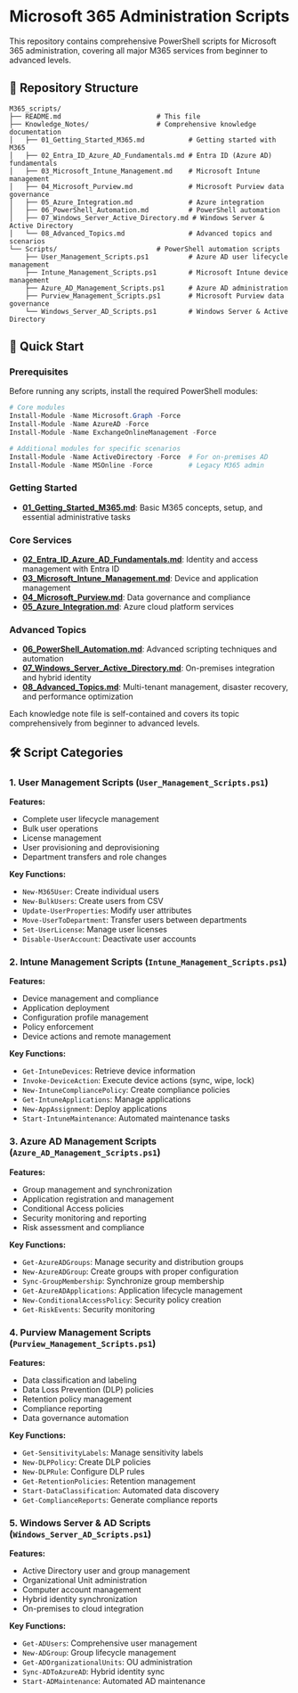 # Microsoft 365 Administration Scripts

This repository contains comprehensive PowerShell scripts for Microsoft 365 administration, covering all major M365 services from beginner to advanced levels.

## 📁 Repository Structure

```
M365_scripts/
├── README.md                        # This file
├── Knowledge_Notes/                 # Comprehensive knowledge documentation
│   ├── 01_Getting_Started_M365.md           # Getting started with M365
│   ├── 02_Entra_ID_Azure_AD_Fundamentals.md # Entra ID (Azure AD) fundamentals
│   ├── 03_Microsoft_Intune_Management.md    # Microsoft Intune management
│   ├── 04_Microsoft_Purview.md              # Microsoft Purview data governance
│   ├── 05_Azure_Integration.md              # Azure integration
│   ├── 06_PowerShell_Automation.md          # PowerShell automation
│   ├── 07_Windows_Server_Active_Directory.md # Windows Server & Active Directory
│   └── 08_Advanced_Topics.md                # Advanced topics and scenarios
└── Scripts/                         # PowerShell automation scripts
    ├── User_Management_Scripts.ps1          # Azure AD user lifecycle management
    ├── Intune_Management_Scripts.ps1        # Microsoft Intune device management
    ├── Azure_AD_Management_Scripts.ps1      # Azure AD administration
    ├── Purview_Management_Scripts.ps1       # Microsoft Purview data governance
    └── Windows_Server_AD_Scripts.ps1        # Windows Server & Active Directory
```

## 🚀 Quick Start

### Prerequisites

Before running any scripts, install the required PowerShell modules:

```powershell
# Core modules
Install-Module -Name Microsoft.Graph -Force
Install-Module -Name AzureAD -Force
Install-Module -Name ExchangeOnlineManagement -Force

# Additional modules for specific scenarios
Install-Module -Name ActiveDirectory -Force  # For on-premises AD
Install-Module -Name MSOnline -Force         # Legacy M365 admin
```


### Getting Started
- **[01_Getting_Started_M365.md](Knowledge_Notes/01_Getting_Started_M365.md)**: Basic M365 concepts, setup, and essential administrative tasks

### Core Services
- **[02_Entra_ID_Azure_AD_Fundamentals.md](Knowledge_Notes/02_Entra_ID_Azure_AD_Fundamentals.md)**: Identity and access management with Entra ID
- **[03_Microsoft_Intune_Management.md](Knowledge_Notes/03_Microsoft_Intune_Management.md)**: Device and application management
- **[04_Microsoft_Purview.md](Knowledge_Notes/04_Microsoft_Purview.md)**: Data governance and compliance
- **[05_Azure_Integration.md](Knowledge_Notes/05_Azure_Integration.md)**: Azure cloud platform services

### Advanced Topics
- **[06_PowerShell_Automation.md](Knowledge_Notes/06_PowerShell_Automation.md)**: Advanced scripting techniques and automation
- **[07_Windows_Server_Active_Directory.md](Knowledge_Notes/07_Windows_Server_Active_Directory.md)**: On-premises integration and hybrid identity
- **[08_Advanced_Topics.md](Knowledge_Notes/08_Advanced_Topics.md)**: Multi-tenant management, disaster recovery, and performance optimization

Each knowledge note file is self-contained and covers its topic comprehensively from beginner to advanced levels.

## 🛠️ Script Categories

### 1. User Management Scripts (`User_Management_Scripts.ps1`)

**Features:**
- Complete user lifecycle management
- Bulk user operations
- License management
- User provisioning and deprovisioning
- Department transfers and role changes

**Key Functions:**
- `New-M365User`: Create individual users
- `New-BulkUsers`: Create users from CSV
- `Update-UserProperties`: Modify user attributes
- `Move-UserToDepartment`: Transfer users between departments
- `Set-UserLicense`: Manage user licenses
- `Disable-UserAccount`: Deactivate user accounts

### 2. Intune Management Scripts (`Intune_Management_Scripts.ps1`)

**Features:**
- Device management and compliance
- Application deployment
- Configuration profile management
- Policy enforcement
- Device actions and remote management

**Key Functions:**
- `Get-IntuneDevices`: Retrieve device information
- `Invoke-DeviceAction`: Execute device actions (sync, wipe, lock)
- `New-IntuneCompliancePolicy`: Create compliance policies
- `Get-IntuneApplications`: Manage applications
- `New-AppAssignment`: Deploy applications
- `Start-IntuneMaintenance`: Automated maintenance tasks

### 3. Azure AD Management Scripts (`Azure_AD_Management_Scripts.ps1`)

**Features:**
- Group management and synchronization
- Application registration and management
- Conditional Access policies
- Security monitoring and reporting
- Risk assessment and compliance

**Key Functions:**
- `Get-AzureADGroups`: Manage security and distribution groups
- `New-AzureADGroup`: Create groups with proper configuration
- `Sync-GroupMembership`: Synchronize group membership
- `Get-AzureADApplications`: Application lifecycle management
- `New-ConditionalAccessPolicy`: Security policy creation
- `Get-RiskEvents`: Security monitoring

### 4. Purview Management Scripts (`Purview_Management_Scripts.ps1`)

**Features:**
- Data classification and labeling
- Data Loss Prevention (DLP) policies
- Retention policy management
- Compliance reporting
- Data governance automation

**Key Functions:**
- `Get-SensitivityLabels`: Manage sensitivity labels
- `New-DLPPolicy`: Create DLP policies
- `New-DLPRule`: Configure DLP rules
- `Get-RetentionPolicies`: Retention management
- `Start-DataClassification`: Automated data discovery
- `Get-ComplianceReports`: Generate compliance reports

### 5. Windows Server & AD Scripts (`Windows_Server_AD_Scripts.ps1`)

**Features:**
- Active Directory user and group management
- Organizational Unit administration
- Computer account management
- Hybrid identity synchronization
- On-premises to cloud integration

**Key Functions:**
- `Get-ADUsers`: Comprehensive user management
- `New-ADGroup`: Group lifecycle management
- `Get-ADOrganizationalUnits`: OU administration
- `Sync-ADToAzureAD`: Hybrid identity sync
- `Start-ADMaintenance`: Automated AD maintenance

